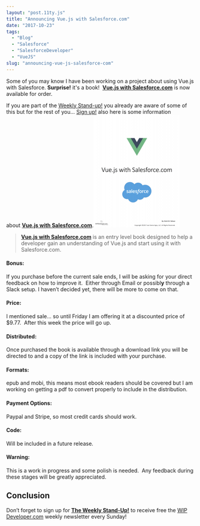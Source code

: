 ```yaml
---
layout: "post.11ty.js"
title: "Announcing Vue.js with Salesforce.com"
date: "2017-10-23"
tags: 
  - "Blog"
  - "Salesforce"
  - "SalesforceDeveloper"
  - "VueJS"
slug: "announcing-vue-js-salesforce-com"
---
```


Some of you may know I have been working on a project about using Vue.js with Salesforce. **Surprise!** it's a book!  **[Vue.js with Salesforce.com](https://wipdeveloper.wpcomstaging.com/product/vue-js-salesforce-com/)** is now available for order.

If you are part of the [Weekly Stand-up!](https://wipdeveloper.wpcomstaging.com/newsletter/) you already are aware of some of this but for the rest of you... [Sign up!](https://wipdeveloper.wpcomstaging.com/newsletter/) also here is some information about [**Vue.js with Salesforce.com**](https://wipdeveloper.wpcomstaging.com/product/vue-js-salesforce-com/).[![Vue.js with Salesforce.com](images/Vue.js-with-Salesforce.com-Cover-232x300.png)](https://wipdeveloper.wpcomstaging.com/product/vue-js-salesforce-com/)

> [**Vue.js with Salesforce.com**](https://wipdeveloper.wpcomstaging.com/product/vue-js-salesforce-com/) is an entry level book designed to help a developer gain an understanding of Vue.js and start using it with Salesforce.com.

#### Bonus:

If you purchase before the current sale ends, I will be asking for your direct feedback on how to improve it.  Either through Email or possibl**y** through a Slack setup. I haven’t decided yet, there will be more to come on that.

#### Price:

I mentioned sale... so until Friday I am offering it at a discounted price of $9.77.  After this week the price will go up.

#### Distributed:

Once purchased the book is available through a download link you will be directed to and a copy of the link is included with your purchase.

#### Formats:

epub and mobi, this means most ebook readers should be covered but I am working on getting a pdf to convert properly to include in the distribution.

#### Payment Options:

Paypal and Stripe, so most credit cards should work.

#### Code:

Will be included in a future release.

#### Warning:

This is a work in progress and some polish is needed.  Any feedback during these stages will be greatly appreciated.

## Conclusion

Don’t forget to sign up for [**The Weekly Stand-Up!**](https://wipdeveloper.wpcomstaging.com/newsletter/) to receive free the [WIP Developer.com](https://wipdeveloper.wpcomstaging.com/) weekly newsletter every Sunday!
